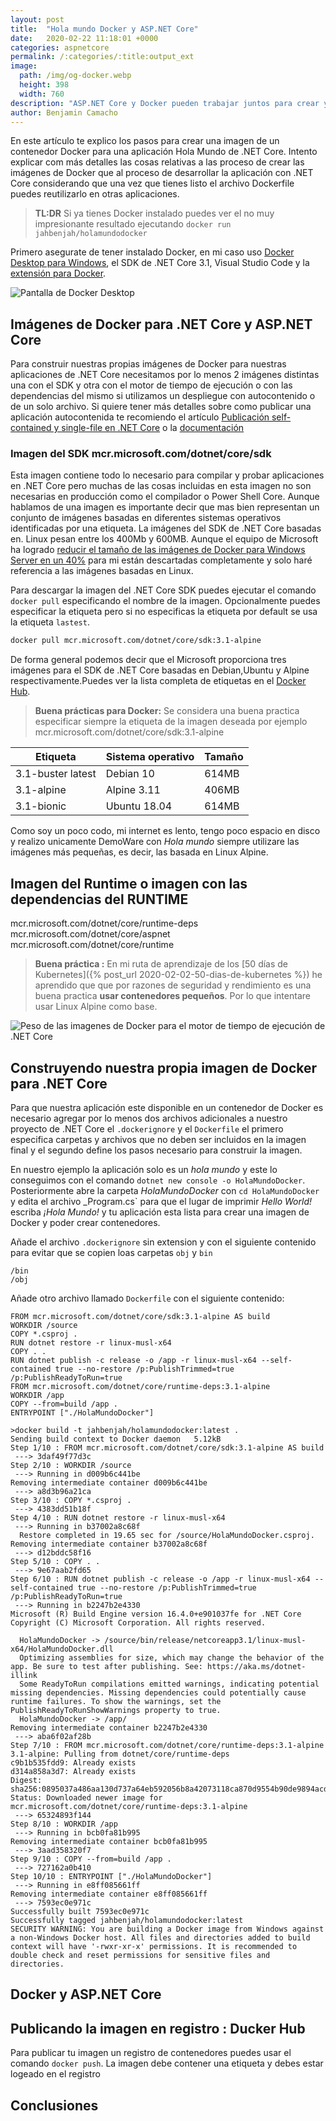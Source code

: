 ```yaml
---
layout: post
title:  "Hola mundo Docker y ASP.NET Core"
date:   2020-02-22 11:18:01 +0000
categories: aspnetcore
permalink: /:categories/:title:output_ext
image:
  path: /img/og-docker.webp
  height: 398
  width: 760
description: "ASP.NET Core y Docker pueden trabajar juntos para crear y desplegar aplicaciones" 
author: Benjamin Camacho
---
```


En este artículo te explico los pasos para crear una imagen de un contenedor Docker para una aplicación Hola Mundo de .NET Core. Intento explicar com más detalles las cosas relativas a las proceso de crear las imágenes de Docker que al proceso de desarrollar la aplicación con .NET Core considerando que una vez que tienes listo el archivo Dockerfile puedes reutilizarlo en otras aplicaciones.

> **TL:DR**  Si ya tienes Docker instalado puedes ver el no muy impresionante resultado ejecutando `docker run jahbenjah/holamundodocker`

Primero asegurate de tener instalado Docker, en mi caso uso [Docker Desktop para Windows](https://www.docker.com/products/docker-desktop), el SDK de .NET Core 3.1, Visual Studio Code y la [extensión para Docker](https://marketplace.visualstudio.com/items?itemName=ms-azuretools.vscode-docker).

<img data-src="/img/DockerDesktop.PNG" class="lazyload"  alt="Pantalla de Docker Desktop">

## Imágenes de Docker para .NET Core y ASP.NET Core

Para construir nuestras propias imágenes de Docker para nuestras aplicaciones de .NET Core necesitamos por lo menos 2 imágenes distintas una con el SDK y otra con el motor de tiempo de ejecución o con las dependencias del mismo si utilizamos un despliegue con autocontenido o de un solo archivo. Si quiere tener más detalles sobre como publicar una aplicación autocontenida te recomiendo el artículo [Publicación self-contained y single-file en .NET Core](https://www.variablenotfound.com/2020/02/publicacion-self-contained-y-single.html) o la [documentación](https://docs.microsoft.com/dotnet/core/deploying/)

### Imagen del SDK mcr.microsoft.com/dotnet/core/sdk

Esta imagen contiene todo lo necesario para compilar y probar aplicaciones en .NET Core pero muchas de las cosas incluidas en esta imagen no son necesarias en producción como el compilador o Power Shell Core. Aunque hablamos de una imagen es importante decir que mas bien representan un conjunto de imágenes basadas en diferentes sistemas operativos identificadas por una etiqueta. La imágenes del SDK de .NET Core basadas en. Linux pesan entre los 400Mb y 600MB. Aunque el equipo de Microsoft ha logrado [reducir el tamaño de las imágenes de Docker para Windows Server en un 40%](https://devblogs.microsoft.com/dotnet/we-made-windows-server-core-container-images-40-smaller/) para mi están descartadas completamente y solo haré referencia a las imágenes basadas en Linux.

Para descargar la imagen del .NET Core SDK puedes ejecutar el comando `docker pull` especificando el nombre de la imagen. Opcionalmente puedes especificar la etiqueta pero si no especificas la etiqueta por default se usa la etiqueta `lastest`.  

```bash
docker pull mcr.microsoft.com/dotnet/core/sdk:3.1-alpine
```

De forma general podemos decir que el Microsoft proporciona tres imágenes para el SDK de .NET Core basadas en Debian,Ubuntu y Alpine respectivamente.Puedes ver la lista completa de etiquetas en el [Docker Hub](https://hub.docker.com/_/microsoft-dotnet-core-sdk/).

> **Buena prácticas para Docker:** Se considera una buena practica especificar siempre la etiqueta de la imagen deseada por ejemplo mcr.microsoft.com/dotnet/core/sdk:3.1-alpine

| Etiqueta      | Sistema operativo |Tamaño|
| ------------- | ------------------|------|
|3.1-buster latest|Debian 10|614MB|
|3.1-alpine|Alpine 3.11|406MB|
|3.1-bionic|Ubuntu 18.04|614MB|

Como soy un poco codo, mi internet es lento, tengo poco espacio en disco  y realizo unicamente DemoWare con _Hola mundo_ siempre utilizare las imágenes más pequeñas, es decir, las basada en Linux Alpine.

## Imagen del Runtime o imagen con las dependencias del RUNTIME

mcr.microsoft.com/dotnet/core/runtime-deps
mcr.microsoft.com/dotnet/core/aspnet
mcr.microsoft.com/dotnet/core/runtime

> **Buena práctica :** En mi ruta de aprendizaje de los [50 días de Kubernetes]({% post_url 2020-02-02-50-dias-de-kubernetes %}) he aprendido que que por razones de seguridad y rendimiento es una buena practica **usar contenedores pequeños**. Por lo que intentare usar Linux Alpine como base.

<img data-src="/img/runtime-deps.PNG" class="lazyload"  alt="Peso de las imagenes de Docker para el motor de tiempo de ejecución de .NET Core">

## Construyendo nuestra propia imagen de Docker para .NET Core

Para que nuestra aplicación este disponible en un contenedor de Docker es necesario agregar por lo menos dos archivos adicionales a nuestro proyecto de .NET Core el `.dockerignore` y el `Dockerfile` el primero especifica carpetas y archivos que no deben ser incluidos en la imagen final y el segundo define los pasos necesario para construir la imagen.

En nuestro ejemplo la aplicación solo es un _hola mundo_ y este lo conseguimos con el comando `dotnet new console -o HolaMundoDocker`. Posteriormente abre la carpeta _HolaMundoDocker_ con `cd HolaMundoDocker` y edita el archivo _Program.cs` para que el lugar de imprimir _Hello World!_ escriba _¡Hola Mundo!_ y tu aplicación esta lista para crear una imagen de Docker y poder crear contenedores. 

Añade el archivo `.dockerignore` sin  extension y con el siguiente contenido para evitar que se copien loas carpetas `obj` y  `bin`

```.gitignore
/bin
/obj
```

Añade otro archivo llamado `Dockerfile` con el siguiente contenido:

```Dokcerfile
FROM mcr.microsoft.com/dotnet/core/sdk:3.1-alpine AS build
WORKDIR /source
COPY *.csproj .
RUN dotnet restore -r linux-musl-x64
COPY . .
RUN dotnet publish -c release -o /app -r linux-musl-x64 --self-contained true --no-restore /p:PublishTrimmed=true /p:PublishReadyToRun=true
FROM mcr.microsoft.com/dotnet/core/runtime-deps:3.1-alpine
WORKDIR /app
COPY --from=build /app .
ENTRYPOINT ["./HolaMundoDocker"]
```

```console
>docker build -t jahbenjah/holamundodocker:latest .
Sending build context to Docker daemon   5.12kB
Step 1/10 : FROM mcr.microsoft.com/dotnet/core/sdk:3.1-alpine AS build
 ---> 3daf49f77d3c
Step 2/10 : WORKDIR /source
 ---> Running in d009b6c441be
Removing intermediate container d009b6c441be
 ---> a8d3b96a21ca
Step 3/10 : COPY *.csproj .
 ---> 4383dd51b18f
Step 4/10 : RUN dotnet restore -r linux-musl-x64
 ---> Running in b37002a8c68f
  Restore completed in 19.65 sec for /source/HolaMundoDocker.csproj.
Removing intermediate container b37002a8c68f
 ---> d12bddc58f16
Step 5/10 : COPY . .
 ---> 9e67aab2fd65
Step 6/10 : RUN dotnet publish -c release -o /app -r linux-musl-x64 --self-contained true --no-restore /p:PublishTrimmed=true /p:PublishReadyToRun=true
 ---> Running in b2247b2e4330
Microsoft (R) Build Engine version 16.4.0+e901037fe for .NET Core
Copyright (C) Microsoft Corporation. All rights reserved.

  HolaMundoDocker -> /source/bin/release/netcoreapp3.1/linux-musl-x64/HolaMundoDocker.dll
  Optimizing assemblies for size, which may change the behavior of the app. Be sure to test after publishing. See: https://aka.ms/dotnet-illink
  Some ReadyToRun compilations emitted warnings, indicating potential missing dependencies. Missing dependencies could potentially cause runtime failures. To show the warnings, set the PublishReadyToRunShowWarnings property to true.
  HolaMundoDocker -> /app/
Removing intermediate container b2247b2e4330
 ---> aba6f02af28b
Step 7/10 : FROM mcr.microsoft.com/dotnet/core/runtime-deps:3.1-alpine
3.1-alpine: Pulling from dotnet/core/runtime-deps
c9b1b535fdd9: Already exists
d314a858a3d7: Already exists
Digest: sha256:0895037a486aa130d737a64eb592056b8a42073118ca870d9554b90de9894acd
Status: Downloaded newer image for mcr.microsoft.com/dotnet/core/runtime-deps:3.1-alpine
 ---> 65324893f144
Step 8/10 : WORKDIR /app
 ---> Running in bcb0fa81b995
Removing intermediate container bcb0fa81b995
 ---> 3aad358320f7
Step 9/10 : COPY --from=build /app .
 ---> 727162a0b410
Step 10/10 : ENTRYPOINT ["./HolaMundoDocker"]
 ---> Running in e8ff085661ff
Removing intermediate container e8ff085661ff
 ---> 7593ec0e971c
Successfully built 7593ec0e971c
Successfully tagged jahbenjah/holamundodocker:latest
SECURITY WARNING: You are building a Docker image from Windows against a non-Windows Docker host. All files and directories added to build context will have '-rwxr-xr-x' permissions. It is recommended to double check and reset permissions for sensitive files and directories.
```

## Docker y ASP.NET Core

## Publicando la imagen en registro : Ducker Hub

Para publicar tu imagen un registro de contenedores puedes usar el comando `docker push`. La imagen debe contener una etiqueta y debes estar logeado en el registro

## Conclusiones
